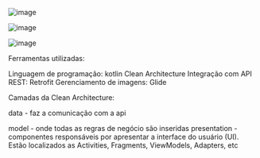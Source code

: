 
![image](https://user-images.githubusercontent.com/78871436/136733640-9890ce12-de9c-482c-9dda-eb59ca6c7440.png)

![image](https://user-images.githubusercontent.com/78871436/136733735-ad889794-0450-46f3-b597-89b909645dd4.png)

![image](https://user-images.githubusercontent.com/78871436/136733908-0c764191-c75b-444e-a1fa-95fa9b4ff562.png)


Ferramentas utilizadas:

Linguagem de programação: kotlin
Clean Architecture
Integração com API REST: Retrofit
Gerenciamento de imagens: Glide

Camadas da Clean Architecture:

data - faz a comunicação com a api

model - onde todas as regras de negócio são inseridas
presentation - componentes responsáveis por apresentar a interface do usuário (UI). Estão localizados as Activities, Fragments, ViewModels, Adapters, etc
